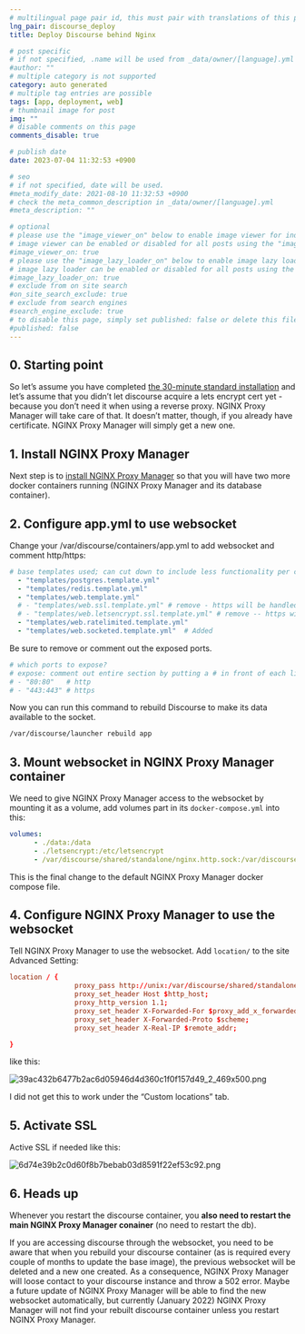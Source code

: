 ```yaml
---
# multilingual page pair id, this must pair with translations of this page. (This name must be unique)
lng_pair: discourse_deploy
title: Deploy Discourse behind Nginx

# post specific
# if not specified, .name will be used from _data/owner/[language].yml
#author: ""
# multiple category is not supported
category: auto generated
# multiple tag entries are possible
tags: [app, deployment, web]
# thumbnail image for post
img: ""
# disable comments on this page
comments_disable: true

# publish date
date: 2023-07-04 11:32:53 +0900

# seo
# if not specified, date will be used.
#meta_modify_date: 2021-08-10 11:32:53 +0900
# check the meta_common_description in _data/owner/[language].yml
#meta_description: ""

# optional
# please use the "image_viewer_on" below to enable image viewer for individual pages or posts (_posts/ or [language]/_posts folders).
# image viewer can be enabled or disabled for all posts using the "image_viewer_posts: true" setting in _data/conf/main.yml.
#image_viewer_on: true
# please use the "image_lazy_loader_on" below to enable image lazy loader for individual pages or posts (_posts/ or [language]/_posts folders).
# image lazy loader can be enabled or disabled for all posts using the "image_lazy_loader_posts: true" setting in _data/conf/main.yml.
#image_lazy_loader_on: true
# exclude from on site search
#on_site_search_exclude: true
# exclude from search engines
#search_engine_exclude: true
# to disable this page, simply set published: false or delete this file
#published: false
---
```


## 0. Starting point

So let’s assume you have completed [the 30-minute standard installation](https://github.com/discourse/discourse/blob/main/docs/INSTALL-cloud.md) and let’s assume that you didn’t let discourse acquire a lets encrypt cert yet - because you don’t need it when using a reverse proxy. NGINX Proxy Manager will take care of that. It doesn’t matter, though, if you already have certificate. NGINX Proxy Manager will simply get a new one.

## 1. Install NGINX Proxy Manager

Next step is to [install NGINX Proxy Manager](https://nginxproxymanager.com/guide/#quick-setup) so that you will have two more docker containers running (NGINX Proxy Manager and its database container).

## 2. Configure app.yml to use websocket

Change your /var/discourse/containers/app.yml to add websocket and comment http/https:

```yml
# base templates used; can cut down to include less functionality per container templates:
  - "templates/postgres.template.yml"
  - "templates/redis.template.yml"
  - "templates/web.template.yml"
  # - "templates/web.ssl.template.yml" # remove - https will be handled by outer nginx
  # - "templates/web.letsencrypt.ssl.template.yml" # remove -- https will be handled by outer nginx
  - "templates/web.ratelimited.template.yml"
  - "templates/web.socketed.template.yml"  # Added
```

Be sure to remove or comment out the exposed ports.

```yml
# which ports to expose?
# expose: comment out entire section by putting a # in front of each line
# - "80:80"   # http
# - "443:443" # https
```

Now you can run this command to rebuild Discourse to make its data available to the socket.

```bash
/var/discourse/launcher rebuild app
```

## 3. Mount websocket in NGINX Proxy Manager container

We need to give NGINX Proxy Manager access to the websocket by mounting it as a volume, add volumes part in its `docker-compose.yml` into this:

```yml
volumes:
      - ./data:/data
      - ./letsencrypt:/etc/letsencrypt
      - /var/discourse/shared/standalone/nginx.http.sock:/var/discourse/shared/standalone/nginx.http.sock
```

This is the final change to the default NGINX Proxy Manager docker compose file.

## 4. Configure NGINX Proxy Manager to use the websocket

Tell NGINX Proxy Manager to use the websocket. Add `location/` to the site Advanced Setting:

```conf
location / {
                proxy_pass http://unix:/var/discourse/shared/standalone/nginx.http.sock:;
                proxy_set_header Host $http_host;
                proxy_http_version 1.1;
                proxy_set_header X-Forwarded-For $proxy_add_x_forwarded_for;
                proxy_set_header X-Forwarded-Proto $scheme;
                proxy_set_header X-Real-IP $remote_addr;

}
```

like this:

![39ac432b6477b2ac6d05946d4d360c1f0f157d49_2_469x500.png](https://silencemountain-1313535466.cos.ap-guangzhou.myqcloud.com/39ac432b6477b2ac6d05946d4d360c1f0f157d49_2_469x500.png)

I did not get this to work under the “Custom locations” tab.

## 5. Activate SSL

Active SSL if needed like this:

![6d74e39b2c0d60f8b7bebab03d8591f22ef53c92.png](https://silencemountain-1313535466.cos.ap-guangzhou.myqcloud.com/6d74e39b2c0d60f8b7bebab03d8591f22ef53c92.png)

## 6. Heads up

Whenever you restart the discourse container, you **also need to restart the main NGINX Proxy Manager conainer** (no need to restart the db).

If you are accessing discourse through the websocket, you need to be aware that when you rebuild your discourse container (as is required every couple of months to update the base image), the previous websocket will be deleted and a new one created. As a consequence, NGINX Proxy Manager will loose contact to your discourse instance and throw a 502 error. Maybe a future update of NGINX Proxy Manager will be able to find the new websocket automatically, but currently (January 2022) NGINX Proxy Manager will not find your rebuilt discourse container unless you restart NGINX Proxy Manager.
